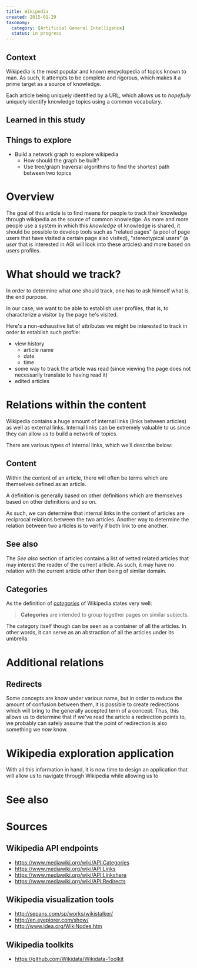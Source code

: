```yaml
---
title: Wikipedia
created: 2015-01-29
taxonomy:
  category: [Artificial General Intelligence]
  status: in progress
---
```


## Context

Wikipedia is the most popular and known encyclopedia of topics known to man. As such, it attempts to be complete and rigorous, which makes it a prime target as a source of knowledge.

Each article being uniquely identified by a URL, which allows us to *hopefully* uniquely identify knowledge topics using a common vocabulary.

## Learned in this study

## Things to explore

* Build a network graph to explore wikipedia
	* How should the graph be built?
	* Use tree/graph traversal algorithms to find the shortest path between two topics

# Overview

The goal of this article is to find means for people to track their knowledge through wikipedia as the source of common knowledge. As more and more people use a system in which this *knowledge* of knowledge is shared, it should be possible to develop tools such as "related pages" (a pool of page users that have visited a certain page also visited), "stereotypical users" (a *user* that is interested in AGI will look into these articles) and more based on users profiles. 

# What should we track?

In order to determine what one should track, one has to ask himself what is the end purpose.

In our case, we want to be able to establish user profiles, that is, to characterize a visitor by the page he's visited.

Here's a non-exhaustive list of attributes we might be interested to track in order to establish such profile:

* view history
	* article name
	* date
	* time
* some way to track the article was read (since viewing the page does not necessarily translate to having read it)
* edited articles

# Relations within the content

Wikipedia contains a huge amount of internal links (links between articles) as well as external links. Internal links can be extremely valuable to us since they can allow us to build a network of topics.

There are various types of internal links, which we'll describe below:

## Content

Within the content of an article, there will often be terms which are themselves defined as an article.

A definition is generally based on other definitions which are themselves based on other definitions and so on.

As such, we can determine that internal links in the content of articles are reciprocal relations between the two articles. Another way to determine the relation between two articles is to verify if both link to one another.

## See also

The *See also* section of articles contains a list of vetted related articles that may interest the reader of the current article. As such, it may have no relation with the current article other than being of similar domain.

## Categories

As the definition of *[categories](https://en.wikipedia.org/wiki/Help:Category)* of Wikipedia states very well: 

> **Categories** are intended to group together pages on similar subjects.

The category itself though can be seen as a container of all the articles. In other words, it can serve as an abstraction of all the articles under its umbrella.

# Additional relations

## Redirects

Some concepts are know under various name, but in order to reduce the amount of confusion between them, it is possible to create redirections which will bring to the generally accepted term of a concept. Thus, this allows us to determine that if we've read the article a redirection points to, we probably can safely assume that the point of redirection is also something we *now* know.

# Wikipedia exploration application

With all this information in hand, it is now time to design an application that will allow us to navigate through Wikipedia while allowing us to

# See also

# Sources

## Wikipedia API endpoints
* https://www.mediawiki.org/wiki/API:Categories
* https://www.mediawiki.org/wiki/API:Links
* https://www.mediawiki.org/wiki/API:Linkshere
* https://www.mediawiki.org/wiki/API:Redirects

## Wikipedia visualization tools
* http://sepans.com/sp/works/wikistalker/
* http://en.eyeplorer.com/show/
* http://www.idea.org/WikiNodes.htm

## Wikipedia toolkits
* https://github.com/Wikidata/Wikidata-Toolkit
